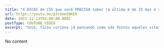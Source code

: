 ```yaml
---
title: "4 DICAS de CSS que você PRECISA saber (a última é de JS mas é visual) | Como fazer um site awwwards?"
url: https://youtu.be/p3rXmeI0KEk
date: 2021-12-13T03:00:00.000Z
postType: YOUTUBE_VIDEO
excerpt: "Você, ficou curioso já pensando como são feitos aqueles sites do awwards? Pois chegou a hora de compartilhar algumas dicas que eu aprendi ao longo da carreira que pode ajudar você a chegar lá!"
---
```


No content
